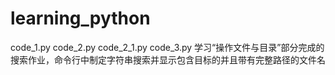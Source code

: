 # learning_python

code_1.py
code_2.py
code_2_1.py
code_3.py 学习“操作文件与目录”部分完成的搜索作业，命令行中制定字符串搜索并显示包含目标的并且带有完整路径的文件名
